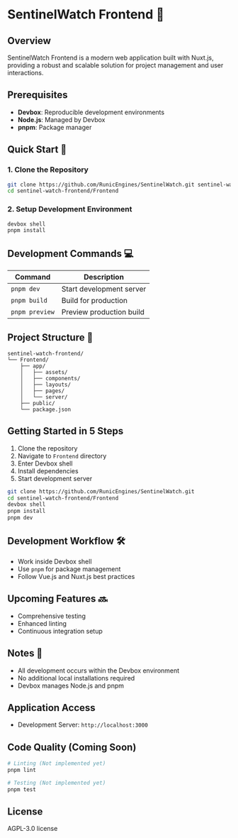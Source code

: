# SentinelWatch Frontend 🚀

## Overview
SentinelWatch Frontend is a modern web application built with Nuxt.js, providing a robust and scalable solution for project management and user interactions.

## Prerequisites
- **Devbox**: Reproducible development environments
- **Node.js**: Managed by Devbox
- **pnpm**: Package manager

## Quick Start 🏁

### 1. Clone the Repository
```bash
git clone https://github.com/RunicEngines/SentinelWatch.git sentinel-watch-frontend
cd sentinel-watch-frontend/Frontend
```

### 2. Setup Development Environment
```bash
devbox shell
pnpm install
```

## Development Commands 💻

| Command | Description |
|---------|-------------|
| `pnpm dev` | Start development server |
| `pnpm build` | Build for production |
| `pnpm preview` | Preview production build |

## Project Structure 📂
```
sentinel-watch-frontend/
└── Frontend/
    ├── app/
    │   ├── assets/
    │   ├── components/
    │   ├── layouts/
    │   ├── pages/
    │   └── server/
    ├── public/
    └── package.json
```

## Getting Started in 5 Steps
1. Clone the repository
2. Navigate to `Frontend` directory
3. Enter Devbox shell
4. Install dependencies
5. Start development server

```bash
git clone https://github.com/RunicEngines/SentinelWatch.git
cd sentinel-watch-frontend/Frontend
devbox shell
pnpm install
pnpm dev
```

## Development Workflow 🛠️
- Work inside Devbox shell
- Use `pnpm` for package management
- Follow Vue.js and Nuxt.js best practices

## Upcoming Features 🔜
- Comprehensive testing
- Enhanced linting
- Continuous integration setup

## Notes 📝
- All development occurs within the Devbox environment
- No additional local installations required
- Devbox manages Node.js and pnpm

## Application Access
- Development Server: `http://localhost:3000`

## Code Quality (Coming Soon)
```bash
# Linting (Not implemented yet)
pnpm lint

# Testing (Not implemented yet)
pnpm test
```



## License
AGPL-3.0 license

